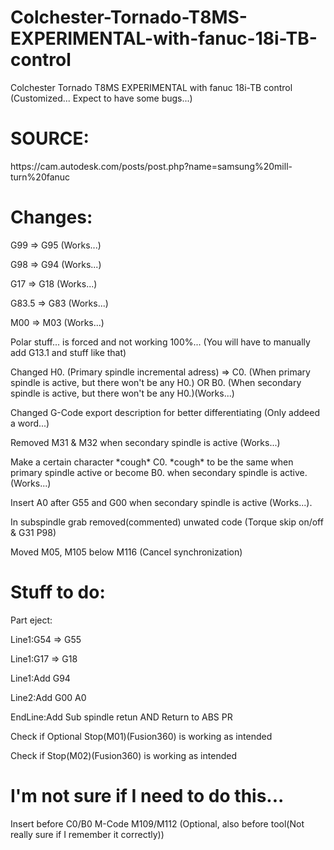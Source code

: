 # Colchester-Tornado-T8MS-EXPERIMENTAL-with-fanuc-18i-TB-control

Colchester Tornado T8MS EXPERIMENTAL with fanuc 18i-TB control (Customized... Expect to have some bugs...)

# SOURCE:
<p>https://cam.autodesk.com/posts/post.php?name=samsung%20mill-turn%20fanuc</p>

# Changes:
<p>G99 => G95 (Works...)</p>
<p>G98 => G94 (Works...)</p>
<p>G17 => G18 (Works...)</p>
<p>G83.5 => G83 (Works...)</p>
<p>M00 => M03 (Works...)<p>
<p>Polar stuff... is forced and not working 100%... (You will have to manually add G13.1 and stuff like that)</p>
<p>Changed H0. (Primary spindle incremental adress) => C0. (When primary spindle is active, but there won't be any H0.) OR B0. (When secondary spindle is active, but there won't be any H0.)(Works...)</p>
<p>Changed G-Code export description for better differentiating (Only addeed a word...)</p>
<p>Removed M31 & M32 when secondary spindle is active (Works...)<p>
<p>Make a certain character *cough* C0. *cough* to be the same when primary spindle active or become B0. when secondary spindle is active. (Works...)</p>
<p>Insert A0 after G55 and G00 when secondary spindle is active (Works...).<p>
<p>In subspindle grab removed(commented) unwated code (Torque skip on/off & G31 P98)<p>
<p>Moved M05, M105 below M116 (Cancel synchronization)<p>
  
# Stuff to do:
<p>Part eject:<p> 
<p>Line1:G54 => G55<p>
<P>Line1:G17 => G18<p>
<p>Line1:Add G94<p>
<p>Line2:Add G00 A0 <p>
<p>EndLine:Add Sub spindle retun AND Return to ABS PR<p>
<p>Check if Optional Stop(M01)(Fusion360) is working as intended<p>
<p>Check if Stop(M02)(Fusion360) is working as intended<p>

  
# I'm not sure if I need to do this...
<p>Insert before C0/B0 M-Code M109/M112 (Optional, also before tool(Not really sure if I remember it correctly))</p>
